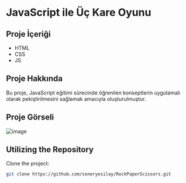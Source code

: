# JavaScript ile Üç Kare Oyunu

## Proje İçeriği

- HTML
- CSS
- JS


## Proje Hakkında

Bu proje, JavaScript eğitimi sürecinde öğrenilen konseptlerin uygulamalı olarak pekiştirilmesini sağlamak amacıyla oluşturulmuştur.

## Proje Görseli
![image](https://github.com/soneryesilay/TicTacToe-Game/assets/122547220/6afbb6ba-826a-491c-acd2-8ec17dbfb407)


## Utilizing the Repository

Clone the project: 


```bash
git clone https://github.com/soneryesilay/RockPaperScissors.git
```

